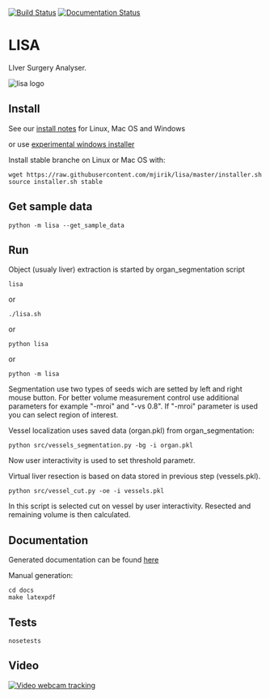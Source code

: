 [![Build Status](https://travis-ci.org/mjirik/lisa.svg)](https://travis-ci.org/mjirik/lisa)
[![Documentation Status](https://readthedocs.org/projects/liver-surgery-analyser/badge/?version=latest)](https://readthedocs.org/projects/liver-surgery-analyser/?badge=latest)
  
LISA 
=============

LIver Surgery Analyser.

![lisa logo](https://raw.githubusercontent.com/mjirik/lisa/master/lisa/LISA256.png)




Install
-------

See our [install notes](https://github.com/mjirik/lisa/blob/master/INSTALL.md) for Linux, Mac OS and Windows 

or use [experimental windows installer](http://home.zcu.cz/~mjirik/lisa/install/setup_lisa.exe)


Install stable branche on Linux or Mac OS with:

    wget https://raw.githubusercontent.com/mjirik/lisa/master/installer.sh
    source installer.sh stable



Get sample data
---------------

    python -m lisa --get_sample_data



Run
---

Object (usualy liver) extraction is started by organ_segmentation script

    lisa

or

    ./lisa.sh

or

    python lisa

or

    python -m lisa

Segmentation use two types of seeds wich are setted by left and right mouse
button. For better volume measurement control use additional parameters
for example "-mroi" and "-vs 0.8". If "-mroi" parameter is used you can
select region of interest.


Vessel localization uses saved data (organ.pkl) from organ_segmentation:

    python src/vessels_segmentation.py -bg -i organ.pkl

Now user interactivity is used to set threshold parametr.

Virtual liver resection is based on data stored in previous step 
(vessels.pkl).

    python src/vessel_cut.py -oe -i vessels.pkl

In this script is selected cut on vessel by user interactivity. Resected and
remaining volume is then calculated.

Documentation
-------------

Generated documentation can be found [here](http://147.228.240.61/queetech/Lisa-docs/html/)

Manual generation:

    cd docs
    make latexpdf


Tests
-----

    nosetests
    
    
Video
-----

[![Video webcam tracking](https://img.youtube.com/vi/O408OKV5LhQ/0.jpg)](https://www.youtube.com/watch?v=O408OKV5LhQ)

